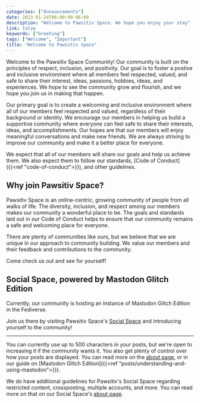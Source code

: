 ```yaml
---
categories: ["Announcements"]
date: 2023-01-24T06:00:00-06:00
description: "Welcome to Pawsitiv Space. We hope you enjoy your stay"
link: false
keywords: ["Greeting"]
tags: ["Welcome", "Important"]
title: "Welcome to Pawsitiv Space"
---
```


Welcome to the Pawsitiv Space Community!
Our community is built on the principles of respect, inclusion, and positivity.
Our goal is to foster a postive and inclusive environment where all members feel respected, valued, and safe to share their interest, ideas, passions, hobbies, ideas, and experiences.
We hope to see the community grow and flourish, and we hope you join us in making that happen.

<!--more-->

Our primary goal is to create a welcoming and inclusive environment where all of our members feel respected and valued, regardless of their background or identity.
We encourage our members in helping us build a supportive community where everyone can feel safe to share their interests, ideas, and accomplishments.
Our hopes are that our members will enjoy meaningful conversations and make new friends.
We are always striving to improve our community and make it a better place for everyone.

We expect that all of our members will share our goals and help us achieve them. We also expect them to follow our standards, [Code of Conduct]({{<ref "code-of-conduct">}}), and other guidelines.

## Why join Pawsitiv Space?

Pawsitiv Space is an online-centric, growing community of people from all walks of life.
The diversity, inclusion, and respect among our members makes our community a wonderful place to be.
The goals and standards laid out in our Code of Conduct helps to ensure that our community remains a safe and welcoming place for everyone.

There are plenty of communities like ours, but we believe that we are unique in our approach to community building.
We value our members and their feedback and contributions to the community.

Come check us out and see for yourself!

## Social Space, powered by Mastodon Glitch Edition

Currently, our community is hosting an instance of Mastodon Glitch Edition in the Fediverse.

Join us there by visiting Pawsitiv Space's [Social Space](https://social.pawsitiv.space) and introducing yourself to the community!

---

You can currently use up to 500 characters in your posts, but we're open to increasing it if the community wants it.
You also get plenty of control over how your posts are displayed.
You can read more on the [about page](https://social.pawsitiv.space/about), or in our guide on [Mastodon Glitch Edition]({{<ref "posts/understanding-and-using-mastodon">}}).

We do have additional guidelines for Pawsitiv's Social Space regarding restricted content, crossposting, multiple accounts, and more. You can read more on that on our Social Space's [about page](https://social.pawsitiv.space/about/more).
